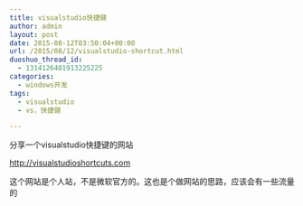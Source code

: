 ```yaml
---
title: visualstudio快捷键
author: admin
layout: post
date: 2015-08-12T03:50:04+00:00
url: /2015/08/12/visualstudio-shortcut.html
duoshuo_thread_id:
  - 1314126401913225225
categories:
  - windows开发
tags:
  - visualstudio
  - vs，快捷键

---
```

分享一个visualstudio快捷键的网站

<http://visualstudioshortcuts.com>

这个网站是个人站，不是微软官方的。这也是个做网站的思路，应该会有一些流量的

&nbsp;